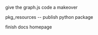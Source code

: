 

give the graph.js code a makeover


pkg_resources -- publish python package


finish docs homepage


